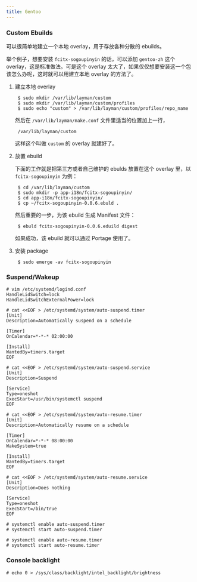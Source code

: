 ```yaml
---
title: Gentoo
---
```



### Custom Ebuilds

可以很简单地建立一个本地 overlay，用于存放各种分散的 ebuilds。

举个例子，想要安装 `fcitx-sogoupinyin` 的话，可以添加 `gentoo-zh` 这个 overlay，这是标准做法。可是这个 overlay 太大了，如果仅仅想要安装这一个包该怎么办呢，这时就可以用建立本地 overlay 的方法了。

1. 建立本地 overlay

		$ sudo mkdir /var/lib/layman/custom
		$ sudo mkdir /var/lib/layman/custom/profiles
		$ sudo echo "custom" > /var/lib/layman/custom/profiles/repo_name

	然后在 `/var/lib/layman/make.conf` 文件里适当的位置加上一行，
		
		/var/lib/layman/custom

	这样这个叫做 `custom` 的 overlay 就建好了。

2. 放置 ebuild

	下面的工作就是把第三方或者自己维护的 ebulds 放置在这个 overlay 里，以 `fcitx-sogoupinyin` 为例：

		$ cd /var/lib/layman/custom
		$ sudo mkdir -p app-i18n/fcitx-sogoupinyin/
		$ cd app-i18n/fcitx-sogoupinyin/
		$ cp ~/fcitx-sogoupinyin-0.0.6.ebuld .
		
	然后重要的一步，为该 ebuild 生成 Manifest 文件：
		
		$ ebuld fcitx-sogoupinyin-0.0.6.eduild digest

	如果成功，该 ebuild 就可以通过 Portage 使用了。

3. 安装 package

		$ sudo emerge -av fcitx-sogoupinyin


### Suspend/Wakeup

	# vim /etc/systemd/logind.conf
	HandleLidSwitch=lock
	HandleLidSwitchExternalPower=lock

	# cat <<EOF > /etc/systemd/system/auto-suspend.timer
	[Unit]
	Description=Automatically suspend on a schedule

	[Timer]
	OnCalendar=*-*-* 02:00:00

	[Install]
	WantedBy=timers.target
	EOF

	# cat <<EOF > /etc/systemd/system/auto-suspend.service
	[Unit]
	Description=Suspend

	[Service]
	Type=oneshot
	ExecStart=/usr/bin/systemctl suspend
	EOF

	# cat <<EOF > /etc/systemd/system/auto-resume.timer
	[Unit]
	Description=Automatically resume on a schedule

	[Timer]
	OnCalendar=*-*-* 08:00:00
	WakeSystem=true

	[Install]
	WantedBy=timers.target
	EOF

	# cat <<EOF > /etc/systemd/system/auto-resume.service
	[Unit]
	Description=Does nothing

	[Service]
	Type=oneshot
	ExecStart=/bin/true
	EOF

	# systemctl enable auto-suspend.timer
	# systemctl start auto-suspend.timer

	# systemctl enable auto-resume.timer
	# systemctl start auto-resume.timer

### Console backlight

	# echo 0 > /sys/class/backlight/intel_backlight/brightness